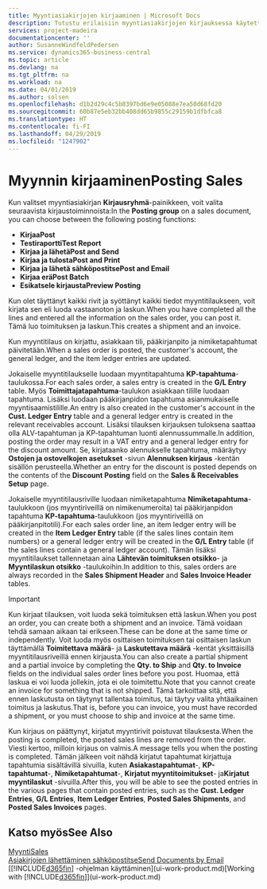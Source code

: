```yaml
---
title: Myyntiasiakirjojen kirjaaminen | Microsoft Docs
description: Tutustu erilaisiin myyntiasiakirjojen kirjauksessa käytettäviin kirjaustoimintoihin.
services: project-madeira
documentationcenter: ''
author: SusanneWindfeldPedersen
ms.service: dynamics365-business-central
ms.topic: article
ms.devlang: na
ms.tgt_pltfrm: na
ms.workload: na
ms.date: 04/01/2019
ms.author: solsen
ms.openlocfilehash: d1b2d29c4c5b8397bd6e9e05088e7ea50d68fd20
ms.sourcegitcommit: 60b87e5eb32bb408dd65b9855c29159b1dfbfca8
ms.translationtype: HT
ms.contentlocale: fi-FI
ms.lasthandoff: 04/29/2019
ms.locfileid: "1247902"
---
```

# <a name="posting-sales"></a><span data-ttu-id="3d3da-103">Myynnin kirjaaminen</span><span class="sxs-lookup"><span data-stu-id="3d3da-103">Posting Sales</span></span>
<span data-ttu-id="3d3da-104">Kun valitset myyntiasiakirjan **Kirjausryhmä**-painikkeen, voit valita seuraavista kirjaustoiminnoista:</span><span class="sxs-lookup"><span data-stu-id="3d3da-104">In the **Posting group** on a sales document, you can choose between the following posting functions:</span></span>

* <span data-ttu-id="3d3da-105">**Kirjaa**</span><span class="sxs-lookup"><span data-stu-id="3d3da-105">**Post**</span></span>
* <span data-ttu-id="3d3da-106">**Testiraportti**</span><span class="sxs-lookup"><span data-stu-id="3d3da-106">**Test Report**</span></span>
* <span data-ttu-id="3d3da-107">**Kirjaa ja lähetä**</span><span class="sxs-lookup"><span data-stu-id="3d3da-107">**Post and Send**</span></span>
* <span data-ttu-id="3d3da-108">**Kirjaa ja tulosta**</span><span class="sxs-lookup"><span data-stu-id="3d3da-108">**Post and Print**</span></span>
* <span data-ttu-id="3d3da-109">**Kirjaa ja lähetä sähköpostitse**</span><span class="sxs-lookup"><span data-stu-id="3d3da-109">**Post and Email**</span></span>
* <span data-ttu-id="3d3da-110">**Kirjaa erä**</span><span class="sxs-lookup"><span data-stu-id="3d3da-110">**Post Batch**</span></span>
* <span data-ttu-id="3d3da-111">**Esikatsele kirjausta**</span><span class="sxs-lookup"><span data-stu-id="3d3da-111">**Preview Posting**</span></span>

<span data-ttu-id="3d3da-112">Kun olet täyttänyt kaikki rivit ja syöttänyt kaikki tiedot myyntitilaukseen, voit kirjata sen eli luoda vastaanoton ja laskun.</span><span class="sxs-lookup"><span data-stu-id="3d3da-112">When you have completed all the lines and entered all the information on the sales order, you can post it.</span></span> <span data-ttu-id="3d3da-113">Tämä luo toimituksen ja laskun.</span><span class="sxs-lookup"><span data-stu-id="3d3da-113">This creates a shipment and an invoice.</span></span>

<span data-ttu-id="3d3da-114">Kun myyntitilaus on kirjattu, asiakkaan tili, pääkirjanpito ja nimiketapahtumat päivitetään.</span><span class="sxs-lookup"><span data-stu-id="3d3da-114">When a sales order is posted, the customer's account, the general ledger, and the item ledger entries are updated.</span></span>

<span data-ttu-id="3d3da-115">Jokaiselle myyntitilaukselle luodaan myyntitapahtuma **KP-tapahtuma**-taulukossa.</span><span class="sxs-lookup"><span data-stu-id="3d3da-115">For each sales order, a sales entry is created in the **G/L Entry** table.</span></span> <span data-ttu-id="3d3da-116">Myös **Toimittajatapahtuma**-taulukon asiakkaan tilille luodaan tapahtuma. Lisäksi luodaan pääkirjanpidon tapahtuma asianmukaiselle myyntisaamistilille.</span><span class="sxs-lookup"><span data-stu-id="3d3da-116">An entry is also created in the customer's account in the **Cust. Ledger Entry** table and a general ledger entry is created in the relevant receivables account.</span></span> <span data-ttu-id="3d3da-117">Lisäksi tilauksen kirjauksen tuloksena saattaa olla ALV-tapahtuman ja KP-tapahtuman luonti alennussummalle.</span><span class="sxs-lookup"><span data-stu-id="3d3da-117">In addition, posting the order may result in a VAT entry and a general ledger entry for the discount amount.</span></span> <span data-ttu-id="3d3da-118">Se, kirjataanko alennukselle tapahtuma, määräytyy **Ostojen ja ostovelkojen asetukset** -sivun **Alennuksen kirjaus** -kentän sisällön perusteella.</span><span class="sxs-lookup"><span data-stu-id="3d3da-118">Whether an entry for the discount is posted depends on the contents of the **Discount Posting** field on the **Sales & Receivables Setup** page.</span></span>

<span data-ttu-id="3d3da-119">Jokaiselle myyntitilausriville luodaan nimiketapahtuma **Nimiketapahtuma**-taulukkoon (jos myyntiriveillä on nimikenumeroita) tai pääkirjanpidon tapahtuma **KP-tapahtuma**-taulukkoon (jos myyntiriveillä on pääkirjanpitotili).</span><span class="sxs-lookup"><span data-stu-id="3d3da-119">For each sales order line, an item ledger entry will be created in the **Item Ledger Entry** table (if the sales lines contain item numbers) or a general ledger entry will be created in the **G/L Entry** table (if the sales lines contain a general ledger account).</span></span> <span data-ttu-id="3d3da-120">Tämän lisäksi myyntitilaukset tallennetaan aina **Lähtevän toimituksen otsikko**- ja **Myyntilaskun otsikko** -taulukoihin.</span><span class="sxs-lookup"><span data-stu-id="3d3da-120">In addition to this, sales orders are always recorded in the **Sales Shipment Header** and **Sales Invoice Header** tables.</span></span>

> [!IMPORTANT]  
>   <span data-ttu-id="3d3da-121">Kun kirjaat tilauksen, voit luoda sekä toimituksen että laskun.</span><span class="sxs-lookup"><span data-stu-id="3d3da-121">When you post an order, you can create both a shipment and an invoice.</span></span> <span data-ttu-id="3d3da-122">Tämä voidaan tehdä samaan aikaan tai erikseen.</span><span class="sxs-lookup"><span data-stu-id="3d3da-122">These can be done at the same time or independently.</span></span> <span data-ttu-id="3d3da-123">Voit luoda myös osittaisen toimituksen tai osittaisen laskun täyttämällä **Toimitettava määrä**- ja **Laskutettava määrä** -kentät yksittäisillä myyntitilausriveillä ennen kirjausta.</span><span class="sxs-lookup"><span data-stu-id="3d3da-123">You can also create a partial shipment and a partial invoice by completing the **Qty. to Ship** and **Qty. to Invoice** fields on the individual sales order lines before you post.</span></span> <span data-ttu-id="3d3da-124">Huomaa, että laskua ei voi luoda jollekin, jota ei ole toimitettu.</span><span class="sxs-lookup"><span data-stu-id="3d3da-124">Note that you cannot create an invoice for something that is not shipped.</span></span> <span data-ttu-id="3d3da-125">Tämä tarkoittaa sitä, että ennen laskutusta on täytynyt tallentaa toimitus, tai täytyy valita yhtäaikainen toimitus ja laskutus.</span><span class="sxs-lookup"><span data-stu-id="3d3da-125">That is, before you can invoice, you must have recorded a shipment, or you must choose to ship and invoice at the same time.</span></span>

<span data-ttu-id="3d3da-126">Kun kirjaus on päättynyt, kirjatut myyntirivit poistuvat tilauksesta.</span><span class="sxs-lookup"><span data-stu-id="3d3da-126">When the posting is completed, the posted sales lines are removed from the order.</span></span> <span data-ttu-id="3d3da-127">Viesti kertoo, milloin kirjaus on valmis.</span><span class="sxs-lookup"><span data-stu-id="3d3da-127">A message tells you when the posting is completed.</span></span> <span data-ttu-id="3d3da-128">Tämän jälkeen voit nähdä kirjatut tapahtumat kirjattuja tapahtumia sisältävillä sivuilla, kuten **Asiakastapahtumat**-, **KP-tapahtumat**-, **Nimiketapahtumat**-, **Kirjatut myyntitoimitukset**- ja**Kirjatut myyntilaskut** -sivuilla.</span><span class="sxs-lookup"><span data-stu-id="3d3da-128">After this, you will be able to see the posted entries in the various pages that contain posted entries, such as the **Cust. Ledger Entries**, **G/L Entries**, **Item Ledger Entries**, **Posted Sales Shipments**, and **Posted Sales Invoices** pages.</span></span>

## <a name="see-also"></a><span data-ttu-id="3d3da-129">Katso myös</span><span class="sxs-lookup"><span data-stu-id="3d3da-129">See Also</span></span>
[<span data-ttu-id="3d3da-130">Myynti</span><span class="sxs-lookup"><span data-stu-id="3d3da-130">Sales</span></span>](sales-manage-sales.md)  
[<span data-ttu-id="3d3da-131">Asiakirjojen lähettäminen sähköpostitse</span><span class="sxs-lookup"><span data-stu-id="3d3da-131">Send Documents by Email</span></span>](ui-how-send-documents-email.md)  
<span data-ttu-id="3d3da-132">[[!INCLUDE[d365fin](includes/d365fin_md.md)] -ohjelman käyttäminen](ui-work-product.md)</span><span class="sxs-lookup"><span data-stu-id="3d3da-132">[Working with [!INCLUDE[d365fin](includes/d365fin_md.md)]](ui-work-product.md)</span></span>

